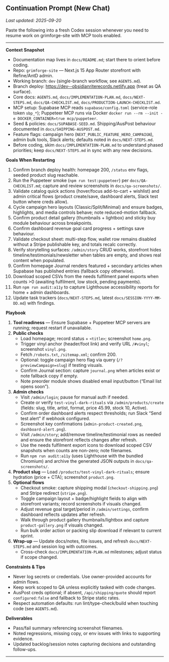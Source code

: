 ## Continuation Prompt (New Chat)

_Last updated: 2025-09-20_

Paste the following into a fresh Codex session whenever you need to resume work on grimforge-site with MCP tools enabled.

---

**Context Snapshot**
- Documentation map lives in `docs/README.md`; start there to orient before coding.
- Repo: `grimforge-site` — Next.js 15 App Router storefront with Refine/AntD admin.
- Working branch: `dev` (single-branch workflow, see `AGENTS.md`).
- Branch deploy: https://dev--obsidianriterecords.netlify.app (treat as QA surface).
- Core docs: `AGENTS.md`, `docs/IMPLEMENTATION-PLAN.md`, `docs/NEXT-STEPS.md`, `docs/QA-CHECKLIST.md`, `docs/PRODUCTION-LAUNCH-CHECKLIST.md`.
- MCP setup: Supabase MCP reads `supabase/config.toml` (service-role token `sbp_*`); Puppeteer MCP runs via Docker `docker run --rm --init -e DOCKER_CONTAINER=true mcp/puppeteer`.
- Seed & policies: `docs/SUPABASE-SEED.md`. Shipping/AusPost behaviour documented in `docs/SHIPPING-AUSPOST.md`.
- Feature flags: campaign hero (`NEXT_PUBLIC_FEATURE_HERO_CAMPAIGN`), admin bulk tools, Slack alerts; defaults noted in `docs/NEXT-STEPS.md`.
- Before coding, skim `docs/IMPLEMENTATION-PLAN.md` to understand phased priorities; keep `docs/NEXT-STEPS.md` in sync with any new decisions.

**Goals When Restarting**
1. Confirm branch deploy health: homepage 200, `/status` env flags, seeded product slug reachable.
2. Run the Puppeteer smoke (`npm run test:puppeteer`) per `docs/QA-CHECKLIST.md`; capture and review screenshots in `docs/qa-screenshots/`.
3. Validate catalog quick actions (hover/focus add-to-cart + wishlist) and admin critical flows (product create/save, dashboard alerts, Slack test button where creds allow).
4. Cycle campaign hero layouts (Classic/Split/Minimal) and ensure badges, highlights, and media controls behave; note reduced-motion fallback.
5. Confirm product detail gallery (thumbnails + lightbox) and sticky buy module behaviour across breakpoints.
6. Confirm dashboard revenue goal card progress + settings save behaviour.
7. Validate checkout sheet: multi-step flow, wallet row remains disabled without a Stripe publishable key, and totals recalc correctly.
8. Verify storytelling surfaces: `/admin/story` CRUD works, storefront hides timeline/testimonials/newsletter when tables are empty, and shows real content when populated.
9. Confirm homepage Journal renders featured + secondary articles when Supabase has published entries (fallback copy otherwise).
10. Download scoped CSVs from the needs fulfilment panel exports when counts >0 (awaiting fulfilment, low stock, pending payments).
11. Run `npm run audit:a11y` to capture Lighthouse accessibility reports for home + admin dashboards.
12. Update task trackers (`docs/NEXT-STEPS.md`, latest `docs/SESSION-YYYY-MM-DD.md`) with findings.

**Playbook**
1. **Tool readiness** — Ensure Supabase + Puppeteer MCP servers are running; request restart if unavailable.
2. **Public checks**
   - Load homepage; record status + `<title>`; screenshot `home.png`.
   - Trigger vinyl anchor (header/foot link) and verify URL `/#vinyl`; screenshot `vinyl.png`.
   - Fetch `/robots.txt`, `/sitemap.xml`; confirm 200.
   - Optional: toggle campaign hero flag via query (`/?previewCampaign=slug`) if testing visuals.
   - Confirm Journal section: capture `journal.png` when articles exist or note fallback copy if empty.
   - Note preorder module shows disabled email input/button (“Email list opens soon”).
3. **Admin checks**
   - Visit `/admin/login`; pause for manual auth if needed.
   - Create or verify `test-vinyl-dark-rituals` via `/admin/products/create` (fields: slug, title, artist, format, price 45.99, stock 10, Active).
   - Confirm order dashboard alerts respect thresholds; run Slack “Send test alert” if webhook configured.
   - Screenshot key confirmations (`admin-product-created.png`, `dashboard-alert.png`).
   - Visit `/admin/story`; add/remove timeline/testimonial rows as needed and ensure the storefront reflects changes after refresh.
   - Use the needs fulfilment export icons to download scoped CSV snapshots when counts are non-zero; note filenames.
   - Run `npm run audit:a11y` (uses Lighthouse with the bundled Chromium) and archive the generated JSON outputs in `docs/qa-screenshots/`.
4. **Product slug** — Load `/products/test-vinyl-dark-rituals`; ensure hydration (price + CTA); screenshot `product.png`.
5. **Optional flows**
   - Checkout smoke: capture shipping modal (`checkout-shipping.png`) and Stripe redirect (`stripe.png`).
   - Toggle campaign layout + badge/highlight fields to align with storefront variants; record screenshots if visuals changed.
   - Adjust revenue goal target/period in `/admin/settings`, confirm dashboard reflects updates after refresh.
   - Walk through product gallery thumbnails/lightbox and capture `product-gallery.png` if visuals changed.
   - Run bulk order action or packing slip download if relevant to current sprint.
6. **Wrap-up** — Update docs/notes, file issues, and refresh `docs/NEXT-STEPS.md` and session log with outcomes.
   - Cross-check `docs/IMPLEMENTATION-PLAN.md` milestones; adjust status if scope changed.

**Constraints & Tips**
- Never log secrets or credentials. Use owner-provided accounts for admin flows.
- Keep work scoped to QA unless explicitly tasked with code changes.
- AusPost creds optional; if absent, `/api/shipping/quote` should report `configured:false` and fallback to Stripe static rates.
- Respect automation defaults: run lint/type-check/build when touching code (see `AGENTS.md`).

**Deliverables**
- Pass/fail summary referencing screenshot filenames.
- Noted regressions, missing copy, or env issues with links to supporting evidence.
- Updated backlog/session notes capturing decisions and outstanding follow-ups.

---
